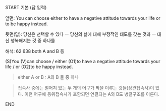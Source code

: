 START
기본 (답 입력)

앞면:
You can choose either to have a negative attitude towards your life or to be happy instead.


뒷면(답):
당신은 선택할 수 있다 ㅡ 당신의 삶에 대해 부정적인 태도를 갖는 것과 ㅡ 대신 행복해지는 것 중 하나를


해석:
62 638 both A and B 등

(S)You (V)can choose / either (O1)to have a negative attitude towards your life / or (O2)to be happy instead.

> either A or B : A와 B 둘 중 하나

> 접속사 중에는 떨어져 있는 두 개의 어구가 짝을 이루는 것들(상관접속사)이 있다. 이런 어구에 등위접속사가 포함되면 연결되는 A와 B도 병렬구조를 이룬다.
<!--ID: 1695513949017-->
END